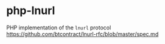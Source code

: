 # php-lnurl
PHP implementation of the `lnurl` protocol https://github.com/btcontract/lnurl-rfc/blob/master/spec.md
